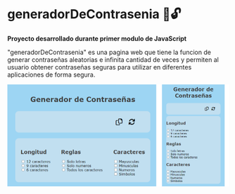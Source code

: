 # generadorDeContrasenia 🔐🔓    
**Proyecto desarrollado durante primer modulo de JavaScript**      

"generadorDeContrasenia" es una pagina web que tiene la funcion de generar contraseñas aleatorias e infinita cantidad de veces y permiten al usuario obtener contraseñas seguras para utilizar en diferentes aplicaciones de forma segura.    
    
       
![proyecto](/img/proyecto-ambos.png)



